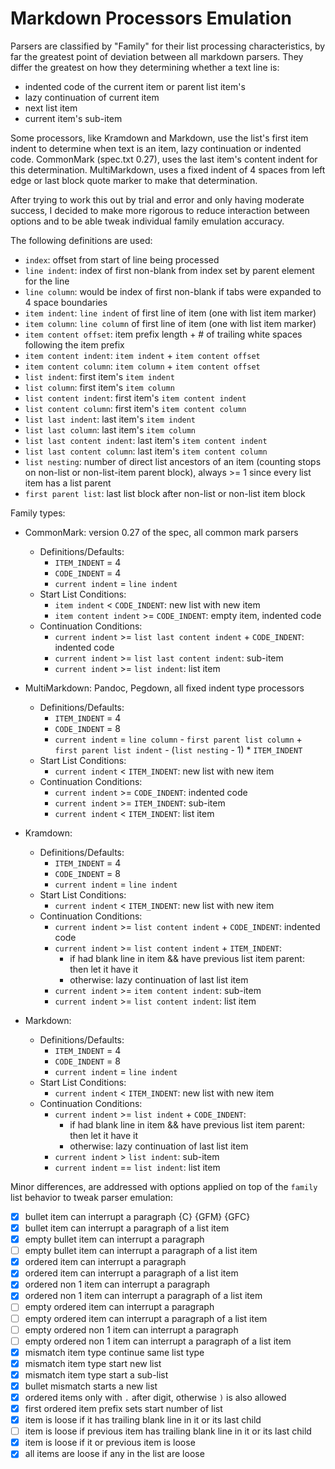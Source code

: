 Markdown Processors Emulation
=============================

Parsers are classified by "Family" for their list processing characteristics, by far the
greatest point of deviation between all markdown parsers. They differ the greatest on how they
determining whether a text line is:

- indented code of the current item or parent list item's
- lazy continuation of current item
- next list item
- current item's sub-item

Some processors, like Kramdown and Markdown, use the list's first item indent to determine when
text is an item, lazy continuation or indented code. CommonMark (spec.txt 0.27),
uses the last item's content indent for this determination. MultiMarkdown, uses a
fixed indent of 4 spaces from left edge or last block quote marker to make that determination.

After trying to work this out by trial and error and only having moderate success, I decided to
make more rigorous to reduce interaction between options and to be able tweak individual family
emulation accuracy.

The following definitions are used:

- `index`: offset from start of line being processed
- `line indent`: index of first non-blank from index set by parent element for the line
- `line column`: would be index of first non-blank if tabs were expanded to 4 space boundaries
- `item indent`: `line indent` of first line of item (one with list item marker)
- `item column`: `line column` of first line of item (one with list item marker)
- `item content offset`: item prefix length + # of trailing white spaces following the item prefix 
- `item content indent`: `item indent` + `item content offset`
- `item content column`: `item column` + `item content offset`
- `list indent`: first item's `item indent`
- `list column`: first item's `item column`
- `list content indent`: first item's `item content indent`
- `list content column`: first item's `item content column`
- `list last indent`: last item's `item indent`
- `list last column`: last item's `item column`
- `list last content indent`: last item's `item content indent`
- `list last content column`: last item's `item content column`
- `list nesting`: number of direct list ancestors of an item (counting stops on non-list or
  non-list-item parent block), always >= 1 since every list item has a list parent
- `first parent list`: last list block after non-list or non-list item block

Family types:

- CommonMark: version 0.27 of the spec, all common mark parsers
    - Definitions/Defaults:
        - `ITEM_INDENT` = 4 <!-- not used -->
        - `CODE_INDENT` = 4 
        - `current indent` = `line indent`
    - Start List Conditions:
        - `item indent` < `CODE_INDENT`: new list with new item
        - `item content indent` >= `CODE_INDENT`: empty item, indented code
    - Continuation Conditions:
        - `current indent` >= `list last content indent` + `CODE_INDENT`: indented code
        - `current indent` >= `list last content indent`: sub-item
        - `current indent` >= `list indent`: list item

- MultiMarkdown: Pandoc, Pegdown, all fixed indent type processors 
    - Definitions/Defaults:
        - `ITEM_INDENT` = 4
        - `CODE_INDENT` = 8 
        - `current indent` = `line column` - `first parent list column` + `first parent list
          indent` - (`list nesting` - 1) * `ITEM_INDENT`
    - Start List Conditions:
        - `current indent` < `ITEM_INDENT`: new list with new item
    - Continuation Conditions:
         - `current indent` >= `CODE_INDENT`: indented code
         - `current indent` >= `ITEM_INDENT`: sub-item
         - `current indent` < `ITEM_INDENT`: list item

- Kramdown:  
    - Definitions/Defaults:
        - `ITEM_INDENT` = 4 
        - `CODE_INDENT` = 8 
        - `current indent` = `line indent`
    - Start List Conditions:
        - `current indent` < `ITEM_INDENT`: new list with new item
    - Continuation Conditions:
        - `current indent` >= `list content indent` + `CODE_INDENT`: indented code
        - `current indent` >= `list content indent` + `ITEM_INDENT`: 
            - if had blank line in item && have previous list item parent: then let it have it
            - otherwise: lazy continuation of last list item
        - `current indent` >= `item content indent`: sub-item
        - `current indent` >= `list content indent`: list item

- Markdown:
    - Definitions/Defaults:
        - `ITEM_INDENT` = 4 
        - `CODE_INDENT` = 8 
        - `current indent` = `line indent`
    - Start List Conditions:
        - `current indent` < `ITEM_INDENT`: new list with new item
    - Continuation Conditions:
        - `current indent` >= `list indent` + `CODE_INDENT`: 
            - if had blank line in item && have previous list item parent: then let it have it
            - otherwise: lazy continuation of last list item
        - `current indent` > `list indent`: sub-item
        - `current indent` == `list indent`: list item

Minor differences, are addressed with options applied on top of the `family` list behavior to
tweak parser emulation:

- [x] bullet item can interrupt a paragraph {C} {GFM} {GFC}
- [x] bullet item can interrupt a paragraph of a list item 
- [x] empty bullet item can interrupt a paragraph
- [ ] empty bullet item can interrupt a paragraph of a list item
- [x] ordered item can interrupt a paragraph
- [x] ordered item can interrupt a paragraph of a list item 
- [x] ordered non 1 item can interrupt a paragraph
- [x] ordered non 1 item can interrupt a paragraph of a list item 
- [ ] empty ordered item can interrupt a paragraph
- [ ] empty ordered item can interrupt a paragraph of a list item 
- [ ] empty ordered non 1 item can interrupt a paragraph
- [ ] empty ordered non 1 item can interrupt a paragraph of a list item 
- [x] mismatch item type continue same list type
- [x] mismatch item type start new list
- [x] mismatch item type start a sub-list
- [x] bullet mismatch starts a new list
- [x] ordered items only with `.` after digit, otherwise `)` is also allowed
- [x] first ordered item prefix sets start number of list 
- [x] item is loose if it has trailing blank line in it or its last child
- [ ] item is loose if previous item has trailing blank line in it or its last child
- [x] item is loose if it or previous item is loose 
- [x] all items are loose if any in the list are loose
